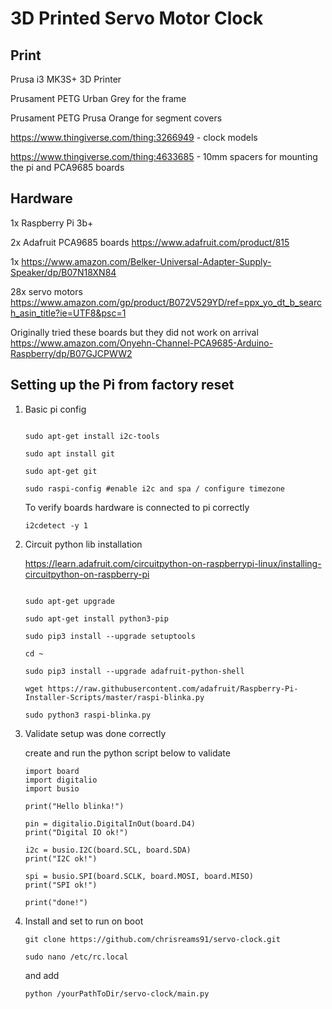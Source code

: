 # 3D Printed Servo Motor Clock

## Print

Prusa i3 MK3S+ 3D Printer

Prusament PETG Urban Grey for the frame

Prusament PETG Prusa Orange for segment covers

https://www.thingiverse.com/thing:3266949 - clock models

https://www.thingiverse.com/thing:4633685 - 10mm spacers for mounting the pi and PCA9685 boards

## Hardware

1x Raspberry Pi 3b+

2x Adafruit PCA9685 boards https://www.adafruit.com/product/815

1x https://www.amazon.com/Belker-Universal-Adapter-Supply-Speaker/dp/B07N18XN84

28x servo motors https://www.amazon.com/gp/product/B072V529YD/ref=ppx_yo_dt_b_search_asin_title?ie=UTF8&psc=1

Originally tried these boards but they did not work on arrival https://www.amazon.com/Onyehn-Channel-PCA9685-Arduino-Raspberry/dp/B07GJCPWW2

## Setting up the Pi from factory reset

1. Basic pi config

   ```sudo apt update

   sudo apt-get install i2c-tools

   sudo apt install git

   sudo apt-get git

   sudo raspi-config #enable i2c and spa / configure timezone
   ```

   To verify boards hardware is connected to pi correctly

   ```
   i2cdetect -y 1
   ```

2. Circuit python lib installation

   https://learn.adafruit.com/circuitpython-on-raspberrypi-linux/installing-circuitpython-on-raspberry-pi

   ```sudo apt-get update

   sudo apt-get upgrade

   sudo apt-get install python3-pip

   sudo pip3 install --upgrade setuptools

   cd ~

   sudo pip3 install --upgrade adafruit-python-shell

   wget https://raw.githubusercontent.com/adafruit/Raspberry-Pi-Installer-Scripts/master/raspi-blinka.py

   sudo python3 raspi-blinka.py
   ```

3. Validate setup was done correctly

   create and run the python script below to validate

   ```
   import board
   import digitalio
   import busio

   print("Hello blinka!")

   pin = digitalio.DigitalInOut(board.D4)
   print("Digital IO ok!")

   i2c = busio.I2C(board.SCL, board.SDA)
   print("I2C ok!")

   spi = busio.SPI(board.SCLK, board.MOSI, board.MISO)
   print("SPI ok!")

   print("done!")
   ```

4. Install and set to run on boot

   ```
   git clone https://github.com/chrisreams91/servo-clock.git

   sudo nano /etc/rc.local
   ```

   and add

   ```
   python /yourPathToDir/servo-clock/main.py
   ```
